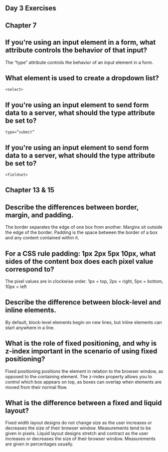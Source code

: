 ## Day 3 Exercises

## Chapter 7

## If you're using an input element in a form, what attribute controls the behavior of that input?
The “type” attribute controls the behavior of an input element in a form.

## What element is used to create a dropdown list?
`<select>`
## If you're using an input element to send form data to a server, what should the type attribute be set to?
```
type=”submit”
```

## If you're using an input element to send form data to a server, what should the type attribute be set to?
`<fieldset>`


## Chapter 13 & 15

## Describe the differences between border, margin, and padding.
The border separates the edge of one box from another. Margins sit outside the edge of the border. Padding is the space between the border of a box and any content contained within it.

## For a CSS rule padding: 1px 2px 5px 10px, what sides of the content box does each pixel value correspond to?
The pixel values are in clockwise order. 1px = top, 2px = right, 5px = bottom, 10px = left

## Describe the difference between block-level and inline elements.
By default, block-level elements begin on new lines, but inline elements can start anywhere in a line.

## What is the role of fixed positioning, and why is z-index important in the scenario of using fixed positioning?
Fixed positioning positions the element in relation to the browser window, as opposed to the containing element. The z-index property allows you to control which box appears on top, as boxes can overlap when elements are moved from their normal flow.

## What is the difference between a fixed and liquid layout?
Fixed width layout designs do not change size as the user increases or decreases the size of their browser window. Measurements tend to be given in pixels. Liquid layout designs stretch and contract as the user increases or decreases the size of their browser window. Measurements are given in percentages usually.
